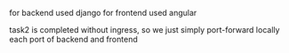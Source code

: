 for backend used django
for frontend used angular

task2 is completed without ingress, so we just simply port-forward locally each port of backend and frontend
